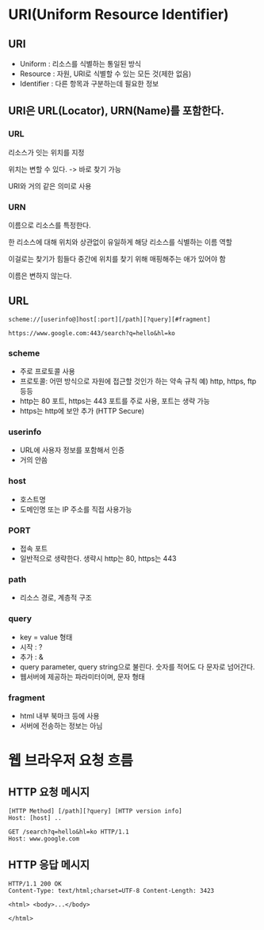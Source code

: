 # URI(Uniform Resource Identifier)

## URI
- Uniform : 리소스를 식별하는 통일된 방식
- Resource : 자원, URI로 식별할 수 있는 모든 것(제한 없음)
- Identifier : 다른 항목과 구분하는데 필요한 정보

## URI은 URL(Locator), URN(Name)를 포함한다.

### URL
리소스가 잇는 위치를 지정

위치는 변할 수 있다. -> 바로 찾기 가능

URI와 거의 같은 의미로 사용

### URN
이름으로 리소스를 특정한다.

한 리소스에 대해 위치와 상관없이 유일하게 해당 리소스를 식별하는 이름 역할

이걸로는 찾기가 힘들다 중간에 위치를 찾기 위해 매핑해주는 애가 있어야 함

이름은 변하지 않는다.

## URL

```
scheme://[userinfo@]host[:port][/path][?query][#fragment]

https://www.google.com:443/search?q=hello&hl=ko
```

### scheme
- 주로 프로토콜 사용  
- 프로토콜: 어떤 방식으로 자원에 접근할 것인가 하는 약속 규칙
  예) http, https, ftp 등등  
- http는 80 포트, https는 443 포트를 주로 사용, 포트는 생략 가능
- https는 http에 보안 추가 (HTTP Secure)

### userinfo
- URL에 사용자 정보를 포함해서 인증
- 거의 안씀

### host
- 호스트명
- 도메인명 또는 IP 주소를 직접 사용가능

### PORT
- 접속 포트
- 일반적으로 생략한다. 생략시 http는 80, https는 443 

### path
- 리소스 경로, 계층적 구조

### query
- key = value 형태
- 시작 : ?
- 추가 : &
- query parameter, query string으로 불린다.
  숫자를 적어도 다 문자로 넘어간다.
- 웹서버에 제공하는 파라미터이며, 문자 형태

### fragment
- html 내부 북마크 등에 사용
- 서버에 전송하는 정보는 아님

# 웹 브라우저 요청 흐름

## HTTP 요청 메시지

```
[HTTP Method] [/path][?query] [HTTP version info]
Host: [host] ..

GET /search?q=hello&hl=ko HTTP/1.1 
Host: www.google.com
```

## HTTP 응답 메시지

```
HTTP/1.1 200 OK  
Content-Type: text/html;charset=UTF-8 Content-Length: 3423

<html> <body>...</body>

</html>
```
